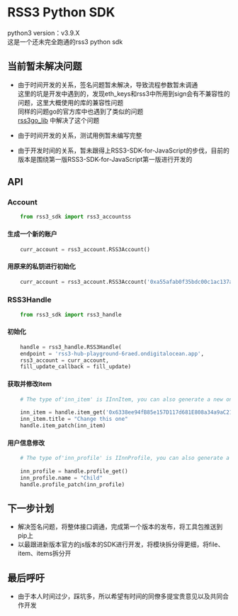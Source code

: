 # RSS3 Python SDK

python3 version：v3.9.X  
这是一个还未完全跑通的rss3 python sdk

## 当前暂未解决问题

* 由于时间开发的关系，签名问题暂未解决，导致流程参数暂未调通   
  这里的坑是开发中遇到的，发现eth_keys和rss3中所用到sign会有不兼容性的问题，这里大概使用的库的兼容性问题   
  同样的问题go的官方库中也遇到了类似的问题   
  [rss3go_lib](https://github.com/nyawork/rss3go) 中解决了这个问题  
  
* 由于时间开发的关系，测试用例暂未编写完整 
* 由于开发时间的关系，暂未跟得上RSS3-SDK-for-JavaScript的步伐，目前的版本是围绕第一版RSS3-SDK-for-JavaScript第一版进行开发的

## API

### Account

```python
    from rss3_sdk import rss3_accountss
```

#### 生成一个新的账户

```python
    curr_account = rss3_account.RSS3Account()
```

#### 用原来的私钥进行初始化

```python
    curr_account = rss3_account.RSS3Account('0xa55afab0f35bdc00c1ac137a98d5d037609eeaead8ba930c4c3878e38630e38a')
```

### RSS3Handle

```python
    from rss3_sdk import rss3_handle
```

#### 初始化

```python
    handle = rss3_handle.RSS3Handle(
    endpoint = 'rss3-hub-playground-6raed.ondigitalocean.app',
    rss3_account = curr_account,
    fill_update_callback = fill_update)
```

#### 获取并修改item

```python
    # The type of'inn_item' is IInnItem, you can also generate a new one yourself
    
    inn_item = handle.item_get('0x6338ee94fB85e157D117d681E808a34a9aC21f31-item-1')
    inn_item.title = "Change this one"
    handle.item_patch(inn_item)
```

#### 用户信息修改

```python
    # The type of'inn_profile' is IInnProfile, you can also generate a new one yourself
    
    inn_profile = handle.profile_get()
    inn_profile.name = "Child"
    handle.profile_patch(inn_profile)
```

## 下一步计划

* 解决签名问题，将整体接口调通，完成第一个版本的发布，将工具包推送到pip上
* 以最跟进新版本官方的js版本的SDK进行开发，将模块拆分得更细，将file、item、items拆分开

## 最后呼吁
* 由于本人时间过少，踩坑多，所以希望有时间的同僚多提宝贵意见以及共同合作开发